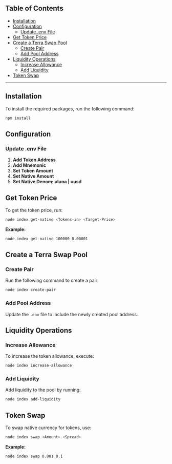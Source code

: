 ## Table of Contents

- [Installation](#installation)
- [Configuration](#configuration)
    - [Update .env File](#update-env-file)
- [Get Token Price](#get-token-price)
- [Create a Terra Swap Pool](#create-a-terra-swap-pool)
    - [Create Pair](#create-pair)
    - [Add Pool Address](#add-pool-address)
- [Liquidity Operations](#liquidity-operations)
    - [Increase Allowance](#increase-allowance)
    - [Add Liquidity](#add-liquidity)
- [Token Swap](#token-swap)

---

## Installation

To install the required packages, run the following command:

```bash
npm install
```

## Configuration

### Update .env File

1. **Add Token Address**
2. **Add Mnemonic**
3. **Set Token Amount**
4. **Set Native Amount**
5. **Set Native Denom: uluna | uusd**

## Get Token Price

To get the token price, run:

```bash
node index get-native <Tokens-in> <Target-Price>
```

**Example:**

```bash
node index get-native 100000 0.00001
```

## Create a Terra Swap Pool

### Create Pair

Run the following command to create a pair:

```bash
node index create-pair
```

### Add Pool Address

Update the `.env` file to include the newly created pool address.

## Liquidity Operations

### Increase Allowance

To increase the token allowance, execute:

```bash
node index increase-allowance
```

### Add Liquidity

Add liquidity to the pool by running:

```bash
node index add-liquidity
```

## Token Swap

To swap native currency for tokens, use:

```bash
node index swap <Amount> <Spread>
```

**Example:**

```bash
node index swap 0.001 0.1
```